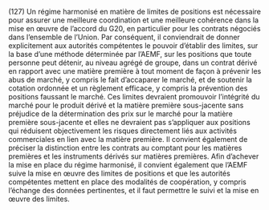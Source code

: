 (127) Un régime harmonisé en matière de limites de positions est nécessaire pour assurer une meilleure coordination et une meilleure cohérence dans la mise en œuvre de l’accord du G20, en particulier pour les contrats négociés dans l’ensemble de l’Union. Par conséquent, il conviendrait de donner explicitement aux autorités compétentes le pouvoir d’établir des limites, sur la base d’une méthode déterminée par l’AEMF, sur les positions que toute personne peut détenir, au niveau agrégé de groupe, dans un contrat dérivé en rapport avec une matière première à tout moment de façon à prévenir les abus de marché, y compris le fait d’accaparer le marché, et de soutenir la cotation ordonnée et un règlement efficace, y compris la prévention des positions faussant le marché. Ces limites devraient promouvoir l’intégrité du marché pour le produit dérivé et la matière première sous-jacente sans préjudice de la détermination des prix sur le marché pour la matière première sous-jacente et elles ne devraient pas s’appliquer aux positions qui réduisent objectivement les risques directement liés aux activités commerciales en lien avec la matière première. Il convient également de préciser la distinction entre les contrats au comptant pour les matières premières et les instruments dérivés sur matières premières. Afin d’achever la mise en place du régime harmonisé, il convient également que l’AEMF suive la mise en œuvre des limites de positions et que les autorités compétentes mettent en place des modalités de coopération, y compris l’échange des données pertinentes, et il faut permettre le suivi et la mise en œuvre des limites.
